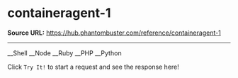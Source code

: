 # containeragent-1

**Source URL:** https://hub.phantombuster.com/reference/containeragent-1

---

__Shell __Node __Ruby __PHP __Python

Click `Try It!` to start a request and see the response here!